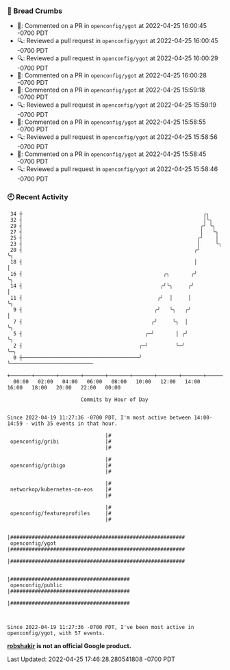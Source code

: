 ### 🍞 Bread Crumbs

 * 💬: Commented on a PR in  `openconfig/ygot` at 2022-04-25 16:00:45 -0700 PDT
 * 🔍: Reviewed a pull request in  `openconfig/ygot` at 2022-04-25 16:00:45 -0700 PDT
 * 🔍: Reviewed a pull request in  `openconfig/ygot` at 2022-04-25 16:00:29 -0700 PDT
 * 💬: Commented on a PR in  `openconfig/ygot` at 2022-04-25 16:00:28 -0700 PDT
 * 💬: Commented on a PR in  `openconfig/ygot` at 2022-04-25 15:59:18 -0700 PDT
 * 🔍: Reviewed a pull request in  `openconfig/ygot` at 2022-04-25 15:59:19 -0700 PDT
 * 💬: Commented on a PR in  `openconfig/ygot` at 2022-04-25 15:58:55 -0700 PDT
 * 🔍: Reviewed a pull request in  `openconfig/ygot` at 2022-04-25 15:58:56 -0700 PDT
 * 💬: Commented on a PR in  `openconfig/ygot` at 2022-04-25 15:58:45 -0700 PDT
 * 🔍: Reviewed a pull request in  `openconfig/ygot` at 2022-04-25 15:58:46 -0700 PDT

### 🕘 Recent Activity
```
 34 ┼                                                           ╭╮
 32 ┤                                                           │╰╮
 29 ┤                                                          ╭╯ ╰╮
 27 ┤                                                          │   ╰╮
 25 ┤                                                         ╭╯    │
 23 ┤                                                         │     ╰╮
 20 ┤                                                        ╭╯      ╰╮
 18 ┤                                                        │        │
 16 ┤                                              ╭╮       ╭╯        ╰╮
 14 ┤                                             ╭╯╰╮     ╭╯          │
 11 ┤                                            ╭╯  │     │           ╰╮
  9 ┤                                           ╭╯   ╰╮   ╭╯            │
  7 ┤                                          ╭╯     ╰╮  │             ╰╮
  5 ┤                                        ╭─╯       │ ╭╯              ╰╮
  2 ┤                                      ╭─╯         ╰─╯                ╰─╮
  0 ┼──────────────────────────────────────╯                                ╰───────────────────────────
    +───────+───────+───────+───────+───────+───────+───────+───────+───────+───────+───────+───────+────
  00:00   02:00   04:00   06:00   08:00   10:00   12:00   14:00   16:00   18:00   20:00   22:00   00:00   

						Commits by Hour of Day


Since 2022-04-19 11:27:36 -0700 PDT, I'm most active between 14:00-14:59 - with 35 events in that hour.

```



```
                                |#
 openconfig/gribi               |#
                                |#

                                |#
 openconfig/gribigo             |#
                                |#

                                |#
 networkop/kubernetes-on-eos    |#
                                |#

                                |#
 openconfig/featureprofiles     |#
                                |#

                                |#########################################################
 openconfig/ygot                |#########################################################
                                |#########################################################

                                |#######################################
 openconfig/public              |#######################################
                                |#######################################



Since 2022-04-19 11:27:36 -0700 PDT, I've been most active in openconfig/ygot, with 57 events.

```
**[robshakir](mailto:robjs@google.com) is not an official Google product.**  


Last Updated: 2022-04-25 17:46:28.280541808 -0700 PDT
